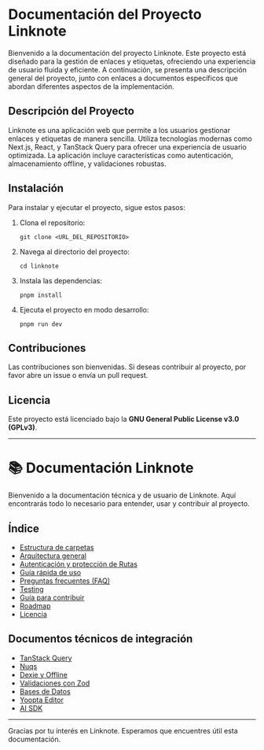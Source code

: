 # Documentación del Proyecto Linknote

Bienvenido a la documentación del proyecto Linknote. Este proyecto está diseñado para la gestión de enlaces y etiquetas, ofreciendo una experiencia de usuario fluida y eficiente. A continuación, se presenta una descripción general del proyecto, junto con enlaces a documentos específicos que abordan diferentes aspectos de la implementación.

## Descripción del Proyecto

Linknote es una aplicación web que permite a los usuarios gestionar enlaces y etiquetas de manera sencilla. Utiliza tecnologías modernas como Next.js, React, y TanStack Query para ofrecer una experiencia de usuario optimizada. La aplicación incluye características como autenticación, almacenamiento offline, y validaciones robustas.

## Instalación

Para instalar y ejecutar el proyecto, sigue estos pasos:

1. Clona el repositorio:
   ```
   git clone <URL_DEL_REPOSITORIO>
   ```

2. Navega al directorio del proyecto:
   ```
   cd linknote
   ```

3. Instala las dependencias:
   ```
   pnpm install
   ```

4. Ejecuta el proyecto en modo desarrollo:
   ```
   pnpm run dev
   ```

## Contribuciones

Las contribuciones son bienvenidas. Si deseas contribuir al proyecto, por favor abre un issue o envía un pull request.

## Licencia

Este proyecto está licenciado bajo la **GNU General Public License v3.0 (GPLv3)**.

---

# 📚 Documentación Linknote

Bienvenido a la documentación técnica y de usuario de Linknote. Aquí encontrarás todo lo necesario para entender, usar y contribuir al proyecto.

## Índice

- [Estructura de carpetas](./estructura.md)
- [Arquitectura general](./arquitectura.md)
- [Autenticación y protección de Rutas](./autenticacion.md)
- [Guía rápida de uso](./guia-rapida.md)
- [Preguntas frecuentes (FAQ)](./faq.md)
- [Testing](./testing.md)
- [Guía para contribuir](./contribuir.md)
- [Roadmap](./roadmap.md)
- [Licencia](./licencia.md)

## Documentos técnicos de integración

- [TanStack Query](./tanstack-query.md)
- [Nuqs](./nuqs.md)
- [Dexie y Offline](./dexie-offline.md)
- [Validaciones con Zod](./validaciones-zod.md)
- [Bases de Datos](./bases-de-datos.md)
- [Yoopta Editor](./yoopta-editor.md)
- [AI SDK](./ai-sdk.md)

---

Gracias por tu interés en Linknote. Esperamos que encuentres útil esta documentación.